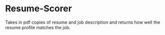 # Resume-Scorer
Takes in pdf copies of resume and job description and returns how well the resume profile matches the job.

